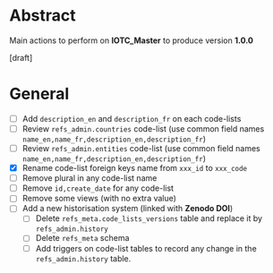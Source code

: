# Abstract

Main actions to perform on **IOTC_Master** to produce version **1.0.0**

[draft]

# General 

* [ ] Add ```description_en``` and ```description_fr``` on each code-lists
* [ ] Review ```refs_admin.countries``` code-list (use common field names ```name_en,name_fr,description_en,description_fr```)
* [ ] Review ```refs_admin.entities``` code-list (use common field names ```name_en,name_fr,description_en,description_fr```)
* [x] Rename code-list foreign keys name from ```xxx_id``` to ```xxx_code```
* [ ] Remove plural in any code-list name
* [ ] Remove ```id,create_date``` for any code-list
* [ ] Remove some views (with no extra value)
* [ ] Add a new historisation system (linked with **Zenodo DOI**)
  * [ ] Delete ```refs_meta.code_lists_versions``` table and replace it by ```refs_admin.history```
  * [ ] Delete ```refs_meta``` schema
  * [ ] Add triggers on code-list tables to record any change in the ```refs_admin.history``` table. 